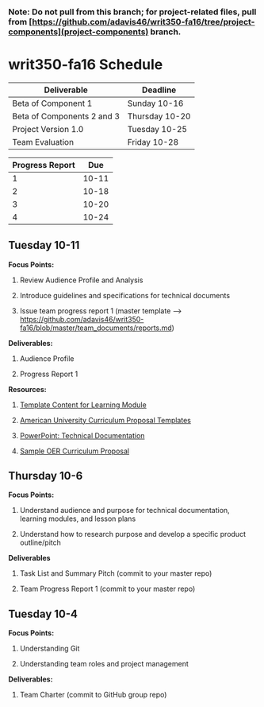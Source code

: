 
### Note: Do not pull from this branch; for project-related files, pull from [https://github.com/adavis46/writ350-fa16/tree/project-components](project-components) branch. 

# writ350-fa16 Schedule 
Deliverable | Deadline
----------- | --------
Beta of Component 1 | Sunday 10-16
Beta of Components 2 and 3 | Thursday 10-20
Project Version 1.0 | Tuesday 10-25 
Team Evaluation | Friday 10-28


Progress Report | Due
--------------- |  ---
1 | 10-11
2 | 10-18
3 | 10-20
4 | 10-24



## Tuesday 10-11

**Focus Points:** 

1. Review Audience Profile and Analysis

2. Introduce guidelines and specifications for technical documents

3. Issue team progress report 1 (master template --> https://github.com/adavis46/writ350-fa16/blob/master/team_documents/reports.md) 

**Deliverables:**

1. Audience Profile 

2. Progress Report 1

**Resources:**

1. [Template Content for Learning Module](https://view.officeapps.live.com/op/view.aspx?src=http://www.sdccdonline.net/faculty/flex/TemplatefortheDesignandDevelopmentofOnlineCourses.doc)

2. [American University Curriculum Proposal Templates](http://www.american.edu/provost/registrar/pdf/cp.cfm)

3. [PowerPoint: Technical Documentation](https://drive.google.com/open?id=0B1_QDkJnN610VS10VExxeFE0YU0)

4. [Sample OER Curriculum Proposal](https://drive.google.com/open?id=0B1_QDkJnN610MFVXcjQ5WXoyMTQ)


## Thursday 10-6

**Focus Points:**

1. Understand audience and purpose for technical documentation, learning modules, and lesson plans

2. Understand how to research purpose and develop a specific product outline/pitch


**Deliverables**

1. Task List and Summary Pitch (commit to your master repo)

2. Team Progress Report 1 (commit to your master repo)



## Tuesday 10-4

**Focus Points:**

1. Understanding Git

2. Understanding team roles and project management

**Deliverables:**

1. Team Charter (commit to GitHub group repo) 





